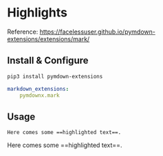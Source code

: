# Highlights

Reference: <https://facelessuser.github.io/pymdown-extensions/extensions/mark/>


## Install & Configure

```bash
pip3 install pymdown-extensions
```

```yaml
markdown_extensions:
    pymdownx.mark
```

## Usage

```
Here comes some ==highlighted text==.
```

Here comes some ==highlighted text==.

